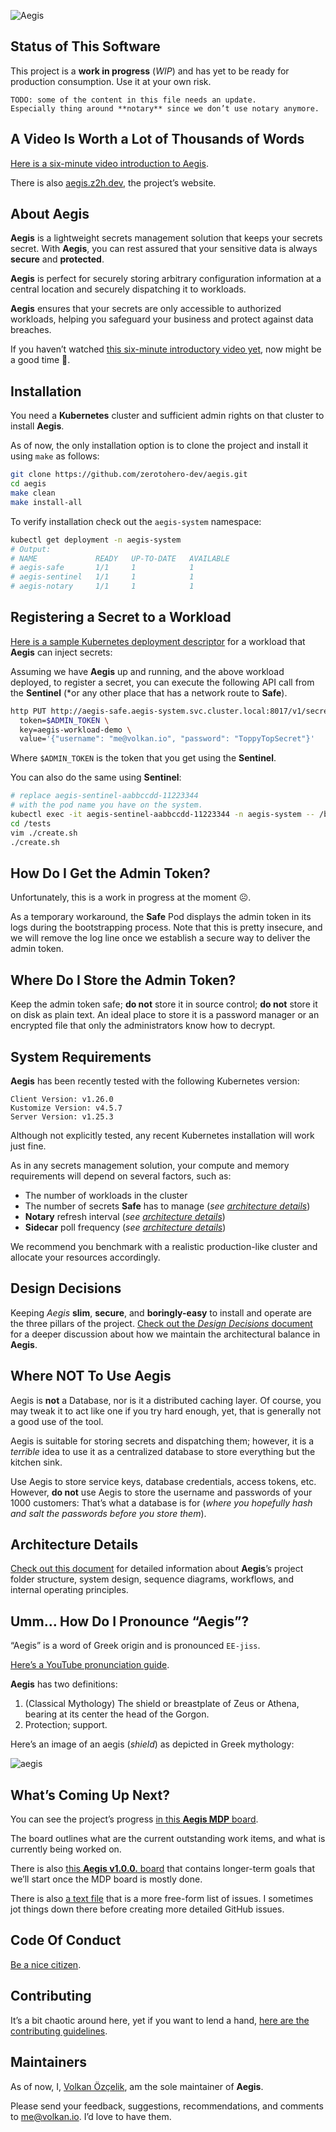 ![Aegis](assets/aegis-banner.png "Aegis")

## Status of This Software

This project is a **work in progress** (*WIP*) and has yet to be ready for 
production consumption. Use it at your own risk.

```text
TODO: some of the content in this file needs an update.
Especially thing around **notary** since we don’t use notary anymore.
```

## A Video Is Worth a Lot of Thousands of Words

[Here is a six-minute video introduction to Aegis][aegis-demo-video].

There is also [aegis.z2h.dev][aegis-website], the project’s website.

[aegis-website]: https://aegis.z2h.dev/ "Aegis webiste"
[aegis-demo-video]: https://vimeo.com/v0lkan/aegis "Introducing Aegis: A Cloud Native Solution to Secure Your Sensitive Data"

## About Aegis

**Aegis** is a lightweight secrets management solution that keeps your secrets
secret. With **Aegis**, you can rest assured that your sensitive data is 
always **secure** and **protected**. 

**Aegis** is perfect for securely storing arbitrary configuration information at a 
central location and securely dispatching it to workloads.

**Aegis** ensures that your secrets are only accessible to authorized workloads, 
helping you safeguard your business and protect against data breaches.

If you haven’t watched [this six-minute introductory video yet][aegis-demo-video],
now might be a good time 🙂.

## Installation

You need a **Kubernetes** cluster and sufficient admin rights on that cluster to
install **Aegis**.

As of now, the only installation option is to clone the project and install
it using `make` as follows:

```bash 
git clone https://github.com/zerotohero-dev/aegis.git
cd aegis
make clean 
make install-all
```

To verify installation check out the `aegis-system` namespace:

```bash
kubectl get deployment -n aegis-system
# Output:
# NAME             READY   UP-TO-DATE   AVAILABLE
# aegis-safe       1/1     1            1
# aegis-sentinel   1/1     1            1
# aegis-notary     1/1     1            1
```

## Registering a Secret to a Workload

[Here is a sample Kubernetes deployment descriptor](demo/k8s/Deployment.yaml) 
for a workload that **Aegis** can inject secrets:

Assuming we have **Aegis** up and running, and the above workload deployed, 
to register a secret, you can execute the following API call from 
the **Sentinel** (*or any other place that has a network route to **Safe**).

```bash
http PUT http://aegis-safe.aegis-system.svc.cluster.local:8017/v1/secret \
  token=$ADMIN_TOKEN \
  key=aegis-workload-demo \
  value='{"username": "me@volkan.io", "password": "ToppyTopSecret"}'
```

Where `$ADMIN_TOKEN` is the token that you get using the **Sentinel**.

You can also do the same using **Sentinel**:

```bash 
# replace aegis-sentinel-aabbccdd-11223344
# with the pod name you have on the system.
kubectl exec -it aegis-sentinel-aabbccdd-11223344 -n aegis-system -- /bin/zsh
cd /tests
vim ./create.sh
./create.sh
```

## How Do I Get the Admin Token?

Unfortunately, this is a work in progress at the moment ☹️.

As a temporary workaround, the **Safe** Pod displays the admin token in its logs
during the bootstrapping process. Note that this is pretty insecure, and we
will remove the log line once we establish a secure way to deliver the admin 
token.

## Where Do I Store the Admin Token?

Keep the admin token safe; **do not** store it in source control; **do not** 
store it on disk as plain text. An ideal place to store it is a password manager 
or an encrypted file that only the administrators know how to decrypt.

## System Requirements

**Aegis** has been recently tested with the following Kubernetes version:

```text
Client Version: v1.26.0
Kustomize Version: v4.5.7
Server Version: v1.25.3
```

Although not explicitly tested, any recent Kubernetes installation will work 
just fine.

As in any secrets management solution, your compute and memory requirements 
will depend on several factors, such as:

* The number of workloads in the cluster
* The number of secrets **Safe** has to manage (*see [architecture details](ARCHITECTURE.md)*)
* **Notary** refresh interval (*see [architecture details](ARCHITECTURE.md)*)
* **Sidecar** poll frequency (*see [architecture details](ARCHITECTURE.md)*)

We recommend you benchmark with a realistic production-like 
cluster and allocate your resources accordingly.

## Design Decisions

Keeping *Aegis* **slim**, **secure**, and **boringly-easy** to install and
operate are the three pillars of the project.
[Check out the *Design Decisions* document](DESIGN_DECISIONS.md) for a deeper discussion
about how we maintain the architectural balance in **Aegis**.

## Where **NOT** To Use Aegis

Aegis is **not** a Database, nor is it a distributed caching layer. Of course,
you may tweak it to act like one if you try hard enough, yet, that is
generally not a good use of the tool.

Aegis is suitable for storing secrets and dispatching them; however, it
is a *terrible* idea to use it as a centralized database to store everything
but the kitchen sink.

Use Aegis to store service keys, database credentials, access tokens,
etc. However, **do not** use Aegis to store the username and
passwords of your 1000 customers: That’s what a database is for (*where you
hopefully hash and salt the passwords before you store them*).

## Architecture Details

[Check out this document](ARCHITECTURE.md) for detailed information about
**Aegis**’s project folder structure, system design, sequence diagrams,
workflows, and internal operating principles.

## Umm… How Do I Pronounce “Aegis”?

“Aegis” is a word of Greek origin and is pronounced `EE-jiss`.

[Here’s a YouTube pronunciation guide][pronounce].

[pronounce]: http://www.youtube.com/watch?v=x4bUgXWdNfM

**Aegis** has two definitions:

1. (Classical Mythology) The shield or breastplate of Zeus or Athena, bearing
   at its center the head of the Gorgon.
2. Protection; support.

Here’s an image of an aegis (*shield*) as depicted in Greek mythology:

![aegis](assets/aegis-shield.jpg "aegis")

## What’s Coming Up Next?

You can see the project’s progress [in this **Aegis MDP** board][mdp].

The board outlines what are the current outstanding work items, and what is
currently being worked on.

There is also [this **Aegis v1.0.0.** board][v100] that contains longer-term
goals that we’ll start once the MDP board is mostly done.

[mdp]: https://github.com/orgs/zerotohero-dev/projects/2/views/2
[v100]: https://github.com/orgs/zerotohero-dev/projects/3/views/2

There is also [a text file](aegis.txt) that is a more free-form list of
issues. I sometimes jot things down there before creating more detailed GitHub
issues.

[todo-txt]: https://github.com/todotxt "todo.txt"

## Code Of Conduct

[Be a nice citizen](CODE_OF_CONDUCT.md).

## Contributing

It’s a bit chaotic around here, yet if you want to lend a hand,
[here are the contributing guidelines](CONTRIBUTING.md).

## Maintainers

As of now, I, [Volkan Özçelik][me], am the sole maintainer of **Aegis**.

[me]: https://github.com/v0lkan "Volkan Özçelik"

Please send your feedback, suggestions, recommendations, and comments to
[me@volkan.io](mailto:me@volkan.io). I’d love to have them.
